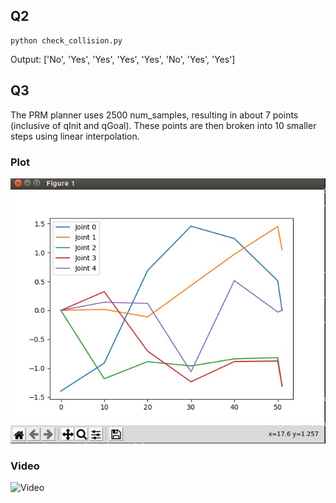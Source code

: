 ## Q2

```
python check_collision.py
```

Output: ['No', 'Yes', 'Yes', 'Yes', 'Yes', 'No', 'Yes', 'Yes']

## Q3

The PRM planner uses 2500 num_samples, resulting in about 7 points (inclusive of qInit and qGoal). These points are then broken into 10 smaller steps using linear interpolation. 

### Plot
![Plot](https://github.com/jinmingteo/CMU_Robotics_HW2/blob/master/demo/joint_angle_vs_dt.jpeg)

### Video
![Video](https://github.com/jinmingteo/CMU_Robotics_HW2/blob/master/demo/interpolate_steps_10.gif)


